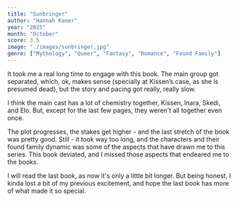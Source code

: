 ```yaml
---
title: "Sunbringer"
author: "Hannah Kaner"
year: "2025"
month: "October"
score: 3.5
image: "./images/sunbringer.jpg"
genre: ["Mythology", "Queer", "Fantasy", "Romance", "Found Family"]
---
```


It took me a real long time to engage with this book. The main group got separated, which, ok, makes sense (specially at Kissen’s case, as she is presumed dead), but the story and pacing got really, really slow.

I think the main cast has a lot of chemistry together, Kissen, Inara, Skedi, and Elo. But, except for the last few pages, they weren't all together even once.

The plot progresses, the stakes get higher - and the last stretch of the book was pretty good. Still - it took way too long, and the characters and their found family dynamic was some of the aspects that have drawn me to this series. This book deviated, and I missed those aspects that endeared me to the books.

I will read the last book, as now it's only a little bit longer. But being honest, I kinda lost a bit of my previous excitement, and hope the last book has more of what made it so special. 